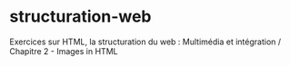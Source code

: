 # structuration-web
Exercices sur HTML, la structuration du web : Multimédia et intégration / Chapitre 2 - Images in HTML 
